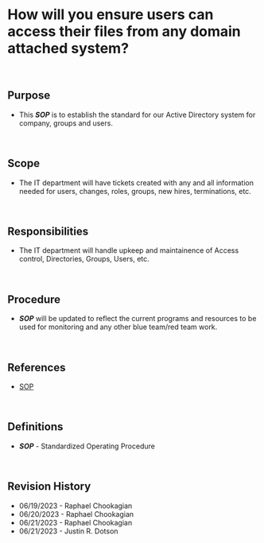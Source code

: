 # How will you ensure users can access their files from any domain attached system?

<br>

## Purpose

* This ***SOP*** is to establish the standard for our Active Directory system for company, groups and users.

<br>

## Scope

* The IT department will have tickets created with any and all information needed for users, changes, roles, groups, new hires, terminations, etc.

<br>

## Responsibilities

* The IT department will handle upkeep and maintainence of Access control, Directories, Groups, Users, etc.

<br>

## Procedure

* ***SOP*** will be updated to reflect the current programs and resources to be used for monitoring and any other blue team/red team work.

<br>

## References

* [SOP](../SOPs/)

<br>

## Definitions

* ***SOP*** - Standardized Operating Procedure

<br>

## Revision History

<!---changed the following line to represent format instead of current date -->
<!---* Date mm/dd/yyyy First_Name Last_Name-->

* 06/19/2023 - Raphael Chookagian
* 06/20/2023 - Raphael Chookagian
* 06/21/2023 - Raphael Chookagian
* 06/21/2023 - Justin R. Dotson

